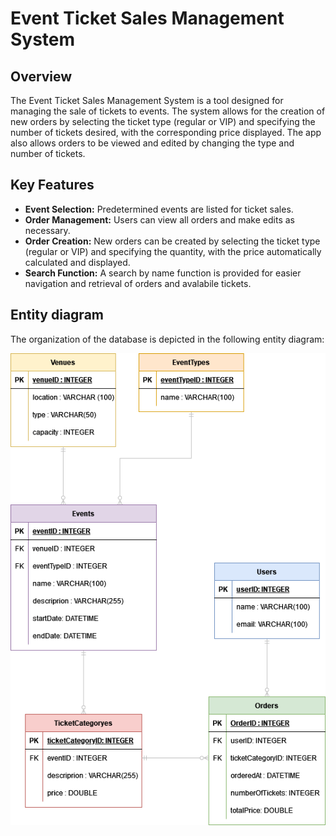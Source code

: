 # Event Ticket Sales Management System

## Overview
The Event Ticket Sales Management System is a tool designed for managing the sale of tickets to events. The system allows for the creation of new orders by selecting the ticket type (regular or VIP) and specifying the number of tickets desired, with the corresponding price displayed. The app also allows orders to be viewed and edited by changing the type and number of tickets.

## Key Features
- **Event Selection:** Predetermined events are listed for ticket sales.
- **Order Management:** Users can view all orders and make edits as necessary.
- **Order Creation:** New orders can be created by selecting the ticket type (regular or VIP) and specifying the quantity, with the price automatically calculated and displayed.
- **Search Function:** A search by name function is provided for easier navigation and retrieval of orders and avalabile tickets.

## Entity diagram
The organization of the database is depicted in the following entity diagram:


![Example Image](EntityDiagram.drawio.png)
